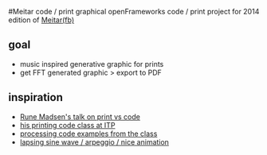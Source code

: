 #Meitar code / print
graphical openFrameworks code / print project for 2014 edition of  [Meitar](meitar.net)[(fb)](https://www.facebook.com/meitar.ensemble)  

## goal 
* music inspired generative graphic for prints
* get FFT generated graphic > export to PDF


## inspiration
* [Rune Madsen's talk on print vs code](https://vimeo.com/61113159)
* [his printing code class at ITP](http://printingcode.runemadsen.com)
* [processing code examples from the class](https://github.com/runemadsen/printing-code)
* [lapsing sine wave / arpeggio / nice animation](https://vimeo.com/90065607)